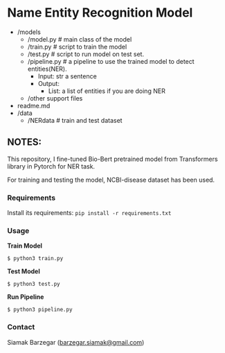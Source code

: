 # Name Entity Recognition Model

- /models
  - /model.py # main class of the model
  - /train.py # script to train the model
  - /test.py # script to run model on test set.
  - /pipeline.py # a pipeline to use the trained model to detect entities(NER). 
    - Input: str a sentence
    - Output: 
      - List: a list of entities if you are doing NER
  - /other support files
- readme.md 
- /data
  - /NERdata # train and test dataset
    
## NOTES:

This repository, I fine-tuned Bio-Bert pretrained model from Transformers library in Pytorch for NER task. 

For training and testing the model, NCBI-disease dataset has been used. 

### Requirements

Install its requirements: `pip install -r requirements.txt`

### Usage

**Train Model**

    $ python3 train.py

**Test Model**

    $ python3 test.py 


**Run Pipeline**

    $ python3 pipeline.py 


### Contact

Siamak Barzegar (barzegar.siamak@gmail.com)